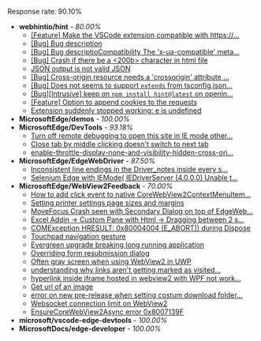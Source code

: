 Response rate: 90.10%

* **webhintio/hint** - _80.00%_
  * [[Feature] Make the VSCode extension compatible with https://...](https://github.com/webhintio/hint/issues/5133)
  * [[Bug] Bug description](https://github.com/webhintio/hint/issues/5127)
  * [[Bug] Bug descriptioCompatibility The 'x-ua-compatible' meta...](https://github.com/webhintio/hint/issues/5118)
  * [[Bug] Crash if there be a <200b> character in html file](https://github.com/webhintio/hint/issues/5082)
  * [JSON output is not valid JSON](https://github.com/webhintio/hint/issues/5081)
  * [[Bug] Cross-origin resource needs a 'crossorigin' attribute ...](https://github.com/webhintio/hint/issues/5054)
  * [[Bug] Does not seems to support `extends` from tsconfig.json...](https://github.com/webhintio/hint/issues/5035)
  * [[Bug][Intrusive] keep on `npm install hint@latest` on openin...](https://github.com/webhintio/hint/issues/5034)
  * [[Feature] Option to append cookies to the requests](https://github.com/webhintio/hint/issues/5079)
  * [Extension suddenly stopped working: e is undefined](https://github.com/webhintio/hint/issues/5078)
* **MicrosoftEdge/demos** - _100.00%_
* **MicrosoftEdge/DevTools** - _93.18%_
  * [Turn off remote debugging to open this site in IE mode other...](https://github.com/MicrosoftEdge/DevTools/issues/46)
  * [Close tab by middle clicking doesn't switch to next tab](https://github.com/MicrosoftEdge/DevTools/issues/45)
  * [enable-throttle-display-none-and-visibility-hidden-cross-ori...](https://github.com/MicrosoftEdge/DevTools/issues/3)
* **MicrosoftEdge/EdgeWebDriver** - _87.50%_
  * [Inconsistent line endings in the Driver_notes inside every s...](https://github.com/MicrosoftEdge/EdgeWebDriver/issues/16)
  * [Selenium Edge with IEMode( IEDriverServer (4.0.0.0) Unable t...](https://github.com/MicrosoftEdge/EdgeWebDriver/issues/15)
* **MicrosoftEdge/WebView2Feedback** - _70.00%_
  * [How to add click event to native CoreWebView2ContextMenuItem...](https://github.com/MicrosoftEdge/WebView2Feedback/issues/2390)
  * [Setting printer settings page sizes and margins](https://github.com/MicrosoftEdge/WebView2Feedback/issues/2389)
  * [MoveFocus Crash seen with Secondary Dialog on top of EdgeWeb...](https://github.com/MicrosoftEdge/WebView2Feedback/issues/2388)
  * [Excel Addin -> Custom Pane with Html -> Dragging between 2 s...](https://github.com/MicrosoftEdge/WebView2Feedback/issues/2386)
  * [COMException HRESULT: 0x80004004 (E_ABORT)) during Dispose](https://github.com/MicrosoftEdge/WebView2Feedback/issues/2384)
  * [Touchpad navigation gesture](https://github.com/MicrosoftEdge/WebView2Feedback/issues/2382)
  * [Evergreen upgrade breaking long running application](https://github.com/MicrosoftEdge/WebView2Feedback/issues/2379)
  * [Overriding form resubmission dialog](https://github.com/MicrosoftEdge/WebView2Feedback/issues/2374)
  * [Often gray screen when using WebView2 in UWP](https://github.com/MicrosoftEdge/WebView2Feedback/issues/2369)
  * [understanding why links aren't getting marked as visited...](https://github.com/MicrosoftEdge/WebView2Feedback/issues/2378)
  * [hyperlink inside iframe hosted in webview2 with WPF not work...](https://github.com/MicrosoftEdge/WebView2Feedback/issues/2377)
  * [Get url of an image](https://github.com/MicrosoftEdge/WebView2Feedback/issues/2375)
  * [error on new pre-release when setting costum download folder...](https://github.com/MicrosoftEdge/WebView2Feedback/issues/2358)
  * [Websocket connection limit on WebView2](https://github.com/MicrosoftEdge/WebView2Feedback/issues/2344)
  * [EnsureCoreWebView2Async error 0x8007139F](https://github.com/MicrosoftEdge/WebView2Feedback/issues/2343)
* **microsoft/vscode-edge-devtools** - _100.00%_
* **MicrosoftDocs/edge-developer** - _100.00%_